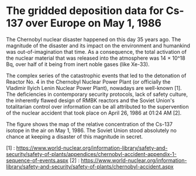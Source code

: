 # The gridded deposition data for Cs-137 over Europe on May 1, 1986

The Chernobyl nuclear disaster happened on this day 35 years ago. The magnitude of the disaster and its impact on the environment and humankind was out-of-imagination that time. As a consequence, the total activation of the nuclear material that was released into the atmosphere was 14 × 10^18 Bq, over half of it being from inert noble gases (like Xe-33).

The complex series of the catastrophic events that led to the detonation of Reactor No. 4 in the Chernobyl Nuclear Power Plant (or officially the Vladimir Ilyich Lenin Nuclear Power Plant), nowadays are well-known [1]. The deficiencies in contemporary security protocols, lack of safety culture, the inherently flawed design of RMBK reactors and the Soviet Union's totalitarian control over information can be all attributed to the supervention of the nuclear accident that took place on April 26, 1986 at 01:24 AM [2].

The figure shows the map of the relative concentration of the Cs-137 isotope in the air on May 1, 1986. The Soviet Union stood absolutely no chance at keeping a disaster of this magnitude in secret.

[1] : https://www.world-nuclear.org/information-library/safety-and-security/safety-of-plants/appendices/chernobyl-accident-appendix-1-sequence-of-events.aspx
[2] : https://www.world-nuclear.org/information-library/safety-and-security/safety-of-plants/chernobyl-accident.aspx
